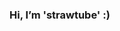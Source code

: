 ### Hi, I’m 'strawtube' :)


<!---
strawtube/strawtube is a ✨ special ✨ repository because its `README.md` (this file) appears on your GitHub profile.
You can click the Preview link to take a look at your changes.
--->
